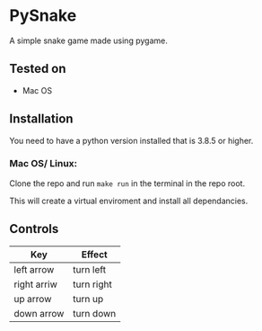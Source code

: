 # PySnake
A simple snake game made using pygame.

## Tested on
* Mac OS

## Installation

You need to have a python version installed that is 3.8.5 or higher.


### Mac OS/ Linux:

Clone the repo and run `make run` in the terminal in the repo root.

This will create a virtual enviroment and install all dependancies.

## Controls
|Key|Effect|
|---|------|
|left arrow|turn left|
|right arriw|turn right|
|up arrow|turn up|
|down arrow|turn down|


